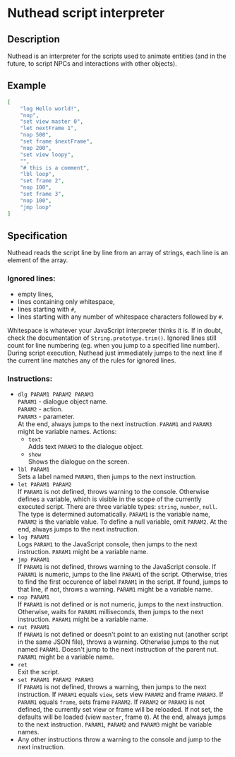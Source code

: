 # Nuthead script interpreter

## Description

Nuthead is an interpreter for the scripts used to animate entities (and in the future,
to script NPCs and interactions with other objects).

## Example

```json
[
	"log Hello world!",
	"nop",
	"set view master 0",
	"let nextFrame 1",
	"nop 500",
	"set frame $nextFrame",
	"nop 200",
	"set view loopy",
	"",
	"# this is a comment",
	"lbl loop",
	"set frame 2",
	"nop 100",
	"set frame 3",
	"nop 100",
	"jmp loop"
]
```

## Specification

Nuthead reads the script line by line from an array of strings, each line is an
element of the array.

### Ignored lines:

- empty lines,
- lines containing only whitespace,
- lines starting with `#`,
- lines starting with any number of whitespace characters followed by `#`.

Whitespace is whatever your JavaScript interpreter thinks it is. If in doubt,
check the documentation of `String.prototype.trim()`. Ignored lines still count
for line numbering (eg. when you jump to a specified line number). During script
execution, Nuthead just immediately jumps to the next line if the current line
matches any of the rules for ignored lines.

### Instructions:

- `dlg PARAM1 PARAM2 PARAM3`  
`PARAM1` - dialogue object name.  
`PARAM2` - action.  
`PARAM3` - parameter.  
At the end, always jumps to the next instruction.
`PARAM1` and `PARAM3` might be variable names.
Actions:
	- `text`  
	  Adds text `PARAM3` to the dialogue object.
	- `show`  
	  Shows the dialogue on the screen.
- `lbl PARAM1`  
Sets a label named `PARAM1`, then jumps to the next instruction.
- `let PARAM1 PARAM2`  
If `PARAM1` is not defined, throws warning to the console.
Otherwise defines a variable, which is visible in the scope of the currently
executed script. There are three variable types: `string`, `number`, `null`.
The type is determined automatically. `PARAM1` is the variable name, `PARAM2` is
the variable value. To define a null variable, omit `PARAM2`.
At the end, always jumps to the next instruction.
- `log PARAM1`  
Logs `PARAM1` to the JavaScript console, then jumps to the next instruction.
`PARAM1` might be a variable name.
- `jmp PARAM1`  
If `PARAM1` is not defined, throws warning to the JavaScript console.
If `PARAM1` is numeric, jumps to the line `PARAM1` of the script.
Otherwise, tries to find the first occurence of label `PARAM1` in the script. If
found, jumps to that line, if not, throws a warning.
`PARAM1` might be a variable name.
- `nop PARAM1`  
If `PARAM1` is not defined or is not numeric, jumps to the next instruction.
Otherwise, waits for `PARAM1` milliseconds, then jumps to the next instruction.
`PARAM1` might be a variable name.
- `nut PARAM1`  
If `PARAM1` is not defined or doesn't point to an existing nut (another script
in the same JSON file), throws a warning. Otherwise jumps to the nut named
`PARAM1`. Doesn't jump to the next instruction of the parent nut.
`PARAM1` might be a variable name.
- `ret`  
Exit the script.
- `set PARAM1 PARAM2 PARAM3`  
If `PARAM1` is not defined, throws a warning, then jumps to the next
instruction.
If `PARAM1` equals `view`, sets view `PARAM2` and frame `PARAM3`.
If `PARAM1` equals `frame`, sets frame `PARAM2`.
If `PARAM2` or `PARAM3` is not defined, the currently set view or frame will be
reloaded. If not set, the defaults will be loaded (view `master`, frame `0`). At
the end, always jumps to the next instruction.
`PARAM1`, `PARAM2` and `PARAM3` might be variable names.
- Any other instructions throw a warning to the console and jump to the next
instruction.
